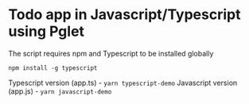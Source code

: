 # Todo app in Javascript/Typescript using Pglet


The script requires npm and Typescript to be installed globally

    npm install -g typescript

Typescript version (app.ts) - `yarn typescript-demo`
Javascript version (app.js) - `yarn javascript-demo`